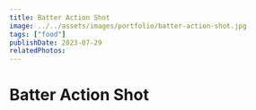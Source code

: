 ```yaml
---
title: Batter Action Shot
image: ../../assets/images/portfolio/batter-action-shot.jpg
tags: ["food"]
publishDate: 2023-07-29
relatedPhotos:
---
```

# Batter Action Shot
